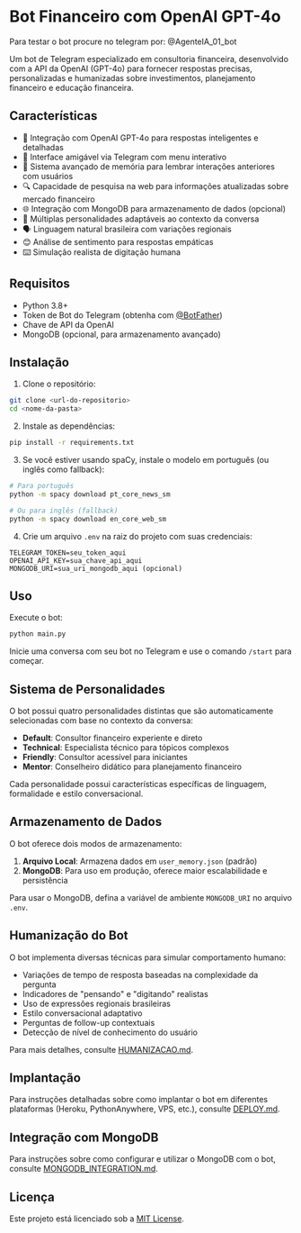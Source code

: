 # Bot Financeiro com OpenAI GPT-4o

Para testar o bot procure no telegram por: @AgenteIA_01_bot

Um bot de Telegram especializado em consultoria financeira, desenvolvido com a API da OpenAI (GPT-4o) para fornecer respostas precisas, personalizadas e humanizadas sobre investimentos, planejamento financeiro e educação financeira.

## Características

- 🤖 Integração com OpenAI GPT-4o para respostas inteligentes e detalhadas
- 💬 Interface amigável via Telegram com menu interativo
- 🧠 Sistema avançado de memória para lembrar interações anteriores com usuários
- 🔍 Capacidade de pesquisa na web para informações atualizadas sobre mercado financeiro
- 🌐 Integração com MongoDB para armazenamento de dados (opcional)
- 🧩 Múltiplas personalidades adaptáveis ao contexto da conversa
- 🗣️ Linguagem natural brasileira com variações regionais
- 😊 Análise de sentimento para respostas empáticas
- ⌨️ Simulação realista de digitação humana

## Requisitos

- Python 3.8+
- Token de Bot do Telegram (obtenha com [@BotFather](https://t.me/BotFather))
- Chave de API da OpenAI
- MongoDB (opcional, para armazenamento avançado)

## Instalação

1. Clone o repositório:
```bash
git clone <url-do-repositorio>
cd <nome-da-pasta>
```

2. Instale as dependências:
```bash
pip install -r requirements.txt
```

3. Se você estiver usando spaCy, instale o modelo em português (ou inglês como fallback):
```bash
# Para português
python -m spacy download pt_core_news_sm

# Ou para inglês (fallback)
python -m spacy download en_core_web_sm
```

4. Crie um arquivo `.env` na raiz do projeto com suas credenciais:
```
TELEGRAM_TOKEN=seu_token_aqui
OPENAI_API_KEY=sua_chave_api_aqui
MONGODB_URI=sua_uri_mongodb_aqui (opcional)
```

## Uso

Execute o bot:
```bash
python main.py
```

Inicie uma conversa com seu bot no Telegram e use o comando `/start` para começar.

## Sistema de Personalidades

O bot possui quatro personalidades distintas que são automaticamente selecionadas com base no contexto da conversa:

- **Default**: Consultor financeiro experiente e direto
- **Technical**: Especialista técnico para tópicos complexos
- **Friendly**: Consultor acessível para iniciantes
- **Mentor**: Conselheiro didático para planejamento financeiro

Cada personalidade possui características específicas de linguagem, formalidade e estilo conversacional.

## Armazenamento de Dados

O bot oferece dois modos de armazenamento:

1. **Arquivo Local**: Armazena dados em `user_memory.json` (padrão)
2. **MongoDB**: Para uso em produção, oferece maior escalabilidade e persistência

Para usar o MongoDB, defina a variável de ambiente `MONGODB_URI` no arquivo `.env`.

## Humanização do Bot

O bot implementa diversas técnicas para simular comportamento humano:

- Variações de tempo de resposta baseadas na complexidade da pergunta
- Indicadores de "pensando" e "digitando" realistas
- Uso de expressões regionais brasileiras
- Estilo conversacional adaptativo
- Perguntas de follow-up contextuais
- Detecção de nível de conhecimento do usuário

Para mais detalhes, consulte [HUMANIZACAO.md](HUMANIZACAO.md).

## Implantação

Para instruções detalhadas sobre como implantar o bot em diferentes plataformas (Heroku, PythonAnywhere, VPS, etc.), consulte [DEPLOY.md](DEPLOY.md).

## Integração com MongoDB

Para instruções sobre como configurar e utilizar o MongoDB com o bot, consulte [MONGODB_INTEGRATION.md](MONGODB_INTEGRATION.md).

## Licença

Este projeto está licenciado sob a [MIT License](LICENSE). 
